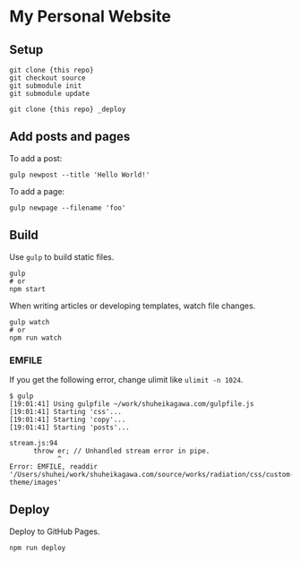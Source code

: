 # My Personal Website

## Setup

```
git clone {this repo}
git checkout source
git submodule init
git submodule update

git clone {this repo} _deploy
```

## Add posts and pages

To add a post:

```
gulp newpost --title 'Hello World!'
```

To add a page:

```
gulp newpage --filename 'foo'
```

## Build

Use `gulp` to build static files.

```
gulp
# or
npm start
```

When writing articles or developing templates, watch file changes.

```
gulp watch
# or
npm run watch
```

### EMFILE

If you get the following error, change ulimit like `ulimit -n 1024`.

```
$ gulp
[19:01:41] Using gulpfile ~/work/shuheikagawa.com/gulpfile.js
[19:01:41] Starting 'css'...
[19:01:41] Starting 'copy'...
[19:01:41] Starting 'posts'...

stream.js:94
      throw er; // Unhandled stream error in pipe.
            ^
Error: EMFILE, readdir '/Users/shuhei/work/shuheikagawa.com/source/works/radiation/css/custom-theme/images'
```

## Deploy

Deploy to GitHub Pages.

```
npm run deploy
```
